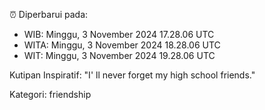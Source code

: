 ⏰ Diperbarui pada:
- WIB: Minggu, 3 November 2024 17.28.06 UTC
- WITA: Minggu, 3 November 2024 18.28.06 UTC
- WIT: Minggu, 3 November 2024 19.28.06 UTC

Kutipan Inspiratif:
"I' ll never forget my high school friends."


Kategori: friendship


